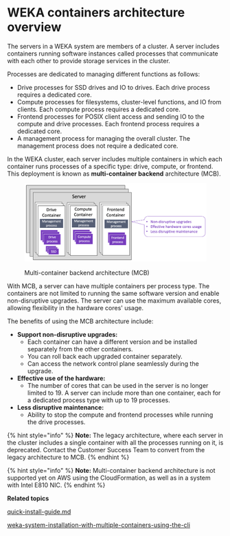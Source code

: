 # WEKA containers architecture overview

The servers in a WEKA system are members of a cluster. A server includes containers running software instances called processes that communicate with each other to provide storage services in the cluster.

Processes are dedicated to managing different functions as follows:

* Drive processes for SSD drives and IO to drives. Each drive process requires a dedicated core.
* Compute processes for filesystems, cluster-level functions, and IO from clients. Each compute process requires a dedicated core.
* Frontend processes for POSIX client access and sending IO to the compute and drive processes. Each frontend process requires a dedicated core.
* A management process for managing the overall cluster. The management process does not require a dedicated core.

In the WEKA cluster, each server includes multiple containers in which each container runs processes of a specific type: drive, compute, or frontend. This deployment is known as **multi-container backend** architecture (MCB).

<figure><img src="../.gitbook/assets/MCB_arch_4.2.png" alt=""><figcaption><p>Multi-container backend architecture (MCB)</p></figcaption></figure>

With MCB, a server can have multiple containers per process type. The containers are not limited to running the same software version and enable non-disruptive upgrades. The server can use the maximum available cores, allowing flexibility in the hardware cores' usage.

The benefits of using the MCB architecture include:

* **Support non-disruptive upgrades:**
  * Each container can have a different version and be installed separately from the other containers.
  * You can roll back each upgraded container separately.
  * Can access the network control plane seamlessly during the upgrade.
* **Effective use of the hardware:**
  * The number of cores that can be used in the server is no longer limited to 19. A server can include more than one container, each for a dedicated process type with up to 19 processes.
* **Less disruptive maintenance:**
  * Ability to stop the compute and frontend processes while running the drive processes.

{% hint style="info" %}
**Note:** The legacy architecture, where each server in the cluster includes a single container with all the processes running on it, is deprecated. Contact the Customer Success Team to convert from the legacy architecture to MCB.
{% endhint %}

{% hint style="info" %}
**Note:** Multi-container backend architecture is not supported yet on AWS using the CloudFormation, as well as in a system with Intel E810 NIC.
{% endhint %}



**Related topics**

[quick-install-guide.md](../getting-started-with-weka/quick-install-guide.md "mention")

[weka-system-installation-with-multiple-containers-using-the-cli](../install/bare-metal/weka-system-installation-with-multiple-containers-using-the-cli/ "mention")
